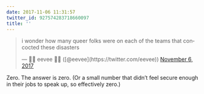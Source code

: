 ```yaml
---
date: 2017-11-06 11:31:57
twitter_id: 927574283718660097
title: ''
---
```


<blockquote class="twitter-tweet"><p lang="en" dir="ltr">i wonder how many queer folks were on each of the teams that concocted these disasters</p>&mdash; 🌸🌺 eevee 🌺🌸 ([@eevee](https://twitter.com/eevee)) <a href="https://twitter.com/eevee/status/927569263971377152?ref_src=twsrc%5Etfw">November 6, 2017</a></blockquote>
<script async src="https://platform.twitter.com/widgets.js" charset="utf-8"></script>

Zero. The answer is zero. (Or a small number that didn’t feel secure enough in their jobs to speak up, so effectively zero.)
